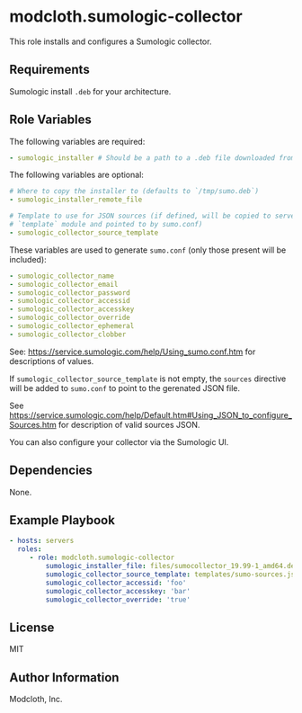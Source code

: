 modcloth.sumologic-collector
===========================

This role installs and configures a Sumologic collector.

Requirements
------------

Sumologic install `.deb` for your architecture.

Role Variables
--------------

The following variables are required:
```yml
- sumologic_installer # Should be a path to a .deb file downloaded from Sumologic
```

The following variables are optional:
```yml
# Where to copy the installer to (defaults to `/tmp/sumo.deb`)
- sumologic_installer_remote_file

# Template to use for JSON sources (if defined, will be copied to server via
# `template` module and pointed to by sumo.conf)
- sumologic_collector_source_template
```

These variables are used to generate `sumo.conf` (only those present will be included):
```yml
- sumologic_collector_name
- sumologic_collector_email
- sumologic_collector_password
- sumologic_collector_accessid
- sumologic_collector_accesskey
- sumologic_collector_override
- sumologic_collector_ephemeral
- sumologic_collector_clobber
```
See: https://service.sumologic.com/help/Using_sumo.conf.htm for descriptions of values.

If `sumologic_collector_source_template` is not empty, the `sources` directive
will be added to `sumo.conf` to point to the gerenated JSON file.

See
https://service.sumologic.com/help/Default.htm#Using_JSON_to_configure_Sources.htm
for description of valid sources JSON.

You can also configure your collector via the Sumologic UI.

Dependencies
------------

None.

Example Playbook
----------------

```yml
- hosts: servers
  roles:
     - role: modcloth.sumologic-collector
         sumologic_installer_file: files/sumocollector_19.99-1_amd64.deb
         sumologic_collector_source_template: templates/sumo-sources.json.j2
         sumologic_collector_accessid: 'foo'
         sumologic_collector_accesskey: 'bar'
         sumologic_collector_override: 'true'
```

License
-------

MIT

Author Information
------------------

Modcloth, Inc.
